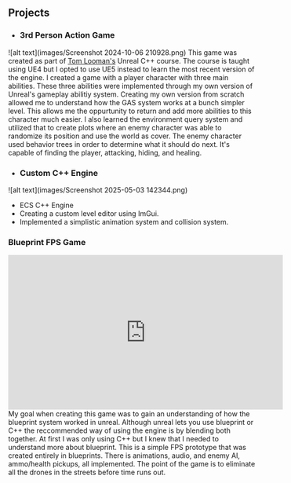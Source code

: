 ## **Projects**
- ### 3rd Person Action Game
![alt text](images/Screenshot 2024-10-06 210928.png)
This game was created as part of [Tom Looman's](https://www.tomlooman.com/) Unreal C++ course. The course is taught using UE4 but I opted to use UE5 instead to learn the most recent version of the engine. I created a game with a player character with three main abilities. These three abilities were implemented through my own version of Unreal's gameplay abilitiy system. Creating my own version from scratch allowed me to understand how the GAS system works at a bunch simpler level. This allows me the oppurtunity to return and add more abilities to this character much easier. I also learned the environment query system and utilized that to create plots where an enemy character was able to randomize its position and use the world as cover. The enemy character used behavior trees in order to determine what it should do next. It's capable of finding the player, attacking, hiding, and healing. 

- ### Custom C++ Engine
![alt text](images/Screenshot 2025-05-03 142344.png)
  - ECS C++ Engine
  - Creating a custom level editor using ImGui.
  - Implemented a simplistic animation system and collision system.

### Blueprint FPS Game
<iframe width="560" height="315"
  src="https://www.youtube.com/embed/otHC3OMmbFc"
  title="YouTube video player" frameborder="0"
  allow="accelerometer; autoplay; clipboard-write; encrypted-media; gyroscope; picture-in-picture; web-share"
  allowfullscreen>
</iframe>
My goal when creating this game was to gain an understanding of how the blueprint system worked in unreal. Although unreal lets you use blueprint or C++ the reccommended way of using the engine is by blending both together. At first I was only using C++ but I knew that I needed to understand more about blueprint. This is a simple FPS prototype that was created entirely in blueprints. There is animations, audio, and enemy AI, ammo/health pickups, all implemented. The point of the game is to eliminate all the drones in the streets before time runs out.
